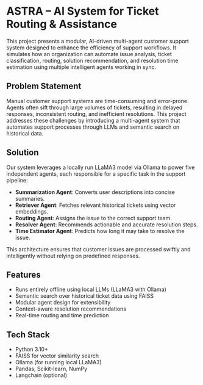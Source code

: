 # ASTRA – AI System for Ticket Routing & Assistance

This project presents a modular, AI-driven multi-agent customer support system designed to enhance the efficiency of support workflows. It simulates how an organization can automate issue analysis, ticket classification, routing, solution recommendation, and resolution time estimation using multiple intelligent agents working in sync.

## Problem Statement

Manual customer support systems are time-consuming and error-prone. Agents often sift through large volumes of tickets, resulting in delayed responses, inconsistent routing, and inefficient resolutions. This project addresses these challenges by introducing a multi-agent system that automates support processes through LLMs and semantic search on historical data.

## Solution

Our system leverages a locally run LLaMA3 model via Ollama to power five independent agents, each responsible for a specific task in the support pipeline:

- **Summarization Agent**: Converts user descriptions into concise summaries.
- **Retriever Agent**: Fetches relevant historical tickets using vector embeddings.
- **Routing Agent**: Assigns the issue to the correct support team.
- **Resolver Agent**: Recommends actionable and accurate resolution steps.
- **Time Estimator Agent**: Predicts how long it may take to resolve the issue.

This architecture ensures that customer issues are processed swiftly and intelligently without relying on predefined responses.

## Features

- Runs entirely offline using local LLMs (LLaMA3 with Ollama)
- Semantic search over historical ticket data using FAISS
- Modular agent design for extensibility
- Context-aware resolution recommendations
- Real-time routing and time prediction

## Tech Stack

- Python 3.10+
- FAISS for vector similarity search
- Ollama (for running local LLaMA3)
- Pandas, Scikit-learn, NumPy
- Langchain (optional)

